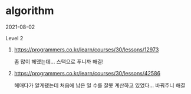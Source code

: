 # algorithm

2021-08-02

Level 2

1. https://programmers.co.kr/learn/courses/30/lessons/12973

   좀 많이 헤맸는데... 스택으로 푸니까 해결!

2. https://programmers.co.kr/learn/courses/30/lessons/42586

   헤매다가 알게됐는데 처음에 남은 일 수를 잘못 계산하고 있었다... 바꿔주니 해결